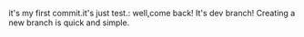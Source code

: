 it's my first commit.it's just test.:
well,come back!
It's dev branch!
Creating a new branch is quick and simple.
